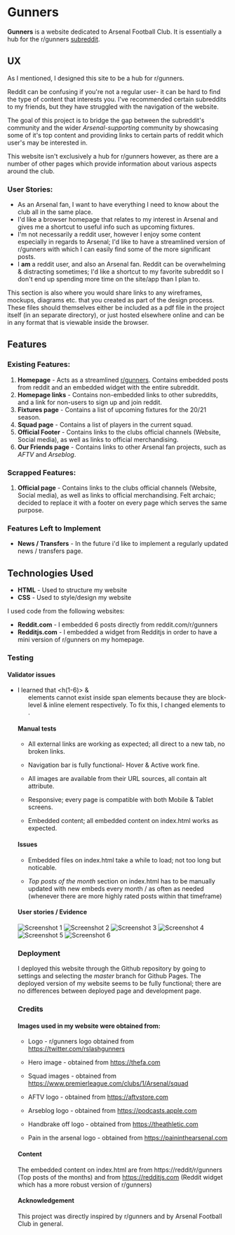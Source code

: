 # Gunners

**Gunners** is a website dedicated to Arsenal Football Club. It is essentially a hub for the r/gunners [subreddit](https://reddit.com/r/gunners).


## UX

As I mentioned, I designed this site to be a hub for r/gunners. 

Reddit can be confusing if you're not a regular user- it can be hard to find the type of content that interests you. I've recommended certain subreddits to my friends, but they have struggled with the navigation of the website. 

The goal of this project is to bridge the gap between the subreddit's community and the wider *Arsenal-supporting* community by showcasing some of it's top content and providing links to certain parts of reddit which user's may be interested in.

This website isn't exclusively a hub for r/gunners however, as there are a number of other pages which provide information about various aspects around the club.


### User Stories:

* As an Arsenal fan, I want to have everything I need to know about the club all in the same place.
* I'd like a browser homepage that relates to my interest in Arsenal and gives me a shortcut to useful info such as upcoming fixtures.
* I'm not necessarily a reddit user, however I enjoy some content especially in regards to Arsenal; I'd like to have a streamlined version of r/gunners with which I can easily find some of the more significant posts.
* I **am** a reddit user, and also an Arsenal fan. Reddit can be overwhelming & distracting sometimes; I'd like a shortcut to my favorite subreddit so I don't end up spending more time on the site/app than I plan to.



This section is also where you would share links to any wireframes, mockups, diagrams etc. that you created as part of the design process. These files should themselves either be included as a pdf file in the project itself (in an separate directory), or just hosted elsewhere online and can be in any format that is viewable inside the browser.

## Features

### Existing Features:

1. **Homepage** - Acts as a streamlined [r/gunners](https://reddit.com/r/gunners). Contains embedded posts from reddit and an embedded widget with the entire subreddit.
2. **Homepage links** - Contains non-embedded links to other subreddits, and a link for non-users to sign up and join reddit.
3. **Fixtures page** - Contains a list of upcoming fixtures for the 20/21 season.
4. **Squad page** - Contains a list of players in the current squad.
5. **Official Footer** - Contains links to the clubs official channels (Website, Social media), as well as links to official merchandising.
6. **Our Friends page** - Contains links to other Arsenal fan projects, such as *AFTV* and *Arseblog*.

### Scrapped Features:

1. **Official page** - Contains links to the clubs official channels (Website, Social media), as well as links to official merchandising. Felt archaic; decided to replace it with a footer on every page which serves the same purpose.

### Features Left to Implement

* **News / Transfers** - In the future i'd like to implement a regularly updated news / transfers page.

## Technologies Used

* **HTML** - Used to structure my website
* **CSS** - Used to style/design my website

I used code from the following websites:

* **Reddit.com** - I embedded 6 posts directly from reddit.com/r/gunners
* **Redditjs.com** - I embedded a widget from Redditjs in order to have a mini version of r/gunners on my homepage.





### Testing

#### Validator issues

* I learned that <h(1-6)> & <ul> elements cannot exist inside span elements because they are block-level & inline element respectively. To fix this, I changed <span> elements to <div>.


#### Manual tests

* All external links are working as expected; all direct to a new tab, no broken links.

* Navigation bar is fully functional- Hover & Active work fine.

* All images are available from their URL sources, all contain alt attribute.

* Responsive; every page is compatible with both Mobile & Tablet screens.

* Embedded content; all embedded content on index.html works as expected.


#### Issues

* Embedded files on index.html take a while to load; not too long but noticable.

* *Top posts of the month* section on index.html has to be manually updated with new embeds every month / as often as needed (whenever there are more highly rated posts within that timeframe)


#### User stories / Evidence

![Screenshot 1](https://ibb.co/Z82MDfr "streamlined version of reddit")
![Screenshot 2](https://ibb.co/4JVKztw "info about the club; fixtures")
![Screenshot 3](https://ibb.co/t3wfmX3 "info about the club; squad")
![Screenshot 4](https://ibb.co/mNd2pvs "info about the club; related sources")
![Screenshot 5](https://ibb.co/sFHY9fK "mobile compatible")
![Screenshot 6](https://ibb.co/yNqZnjS "tablet compatible")


### Deployment
I deployed this website through the Github repository by going to settings and selecting the *master* branch for Github Pages.
The deployed version of my website seems to be fully functional; there are no differences between deployed page and development page.

### Credits

#### Images used in my website were obtained from:

* Logo - r/gunners logo obtained from https://twitter.com/rslashgunners

* Hero image - obtained from https://thefa.com

* Squad images - obtained from https://www.premierleague.com/clubs/1/Arsenal/squad

* AFTV logo - obtained from https://aftvstore.com

* Arseblog logo - obtained from https://podcasts.apple.com

* Handbrake off logo - obtained from https://theathletic.com

* Pain in the arsenal logo - obtained from https://paininthearsenal.com

#### Content

The embedded content on index.html are from https://reddit/r/gunners (Top posts of the months) and from https://redditjs.com (Reddit widget which has a more robust version of r/gunners)

#### Acknowledgement

This project was directly inspired by r/gunners and by Arsenal Football Club in general.

